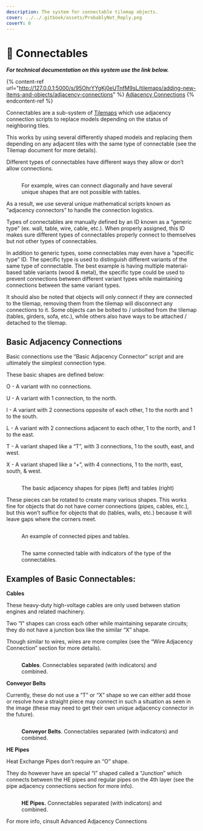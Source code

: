```yaml
---
description: The system for connectable tilemap objects.
cover: ../../.gitbook/assets/ProbablyNot_Reply.png
coverY: 0
---
```


# 🧩 Connectables

_**For technical documentation on this system use the link below.**_

{% content-ref url="http://127.0.0.1:5000/s/95OhrYYgKj0eUTnfM9sL/tilemaps/adding-new-items-and-objects/adjacency-connections" %}
[Adjacency Connections](http://127.0.0.1:5000/s/95OhrYYgKj0eUTnfM9sL/tilemaps/adding-new-items-and-objects/adjacency-connections)
{% endcontent-ref %}

Connectables are a sub-system of [Tilemaps](../tilemaps/) which use adjacency connection scripts to replace models depending on the status of neighboring tiles.

This works by using several differently shaped models and replacing them depending on any adjacent tiles with the same type of connectable (see the Tilemap document for more details).

Different types of connectables have different ways they allow or don’t allow connections.

<figure><img src="https://lh5.googleusercontent.com/c3FRK_ZKQYLnXBhkpp4tCj7k9Kn4HWWi-1WfbzkofsYekS330dtCG476bOM1e56bmQc5iXidDz1g9G3hlTdXXeHToUcItnjUuClXmRE1UvvZNOtizzaG6PsmLRzxtnCz9YYfAOpPYs1Ux62iVRt5tg" alt=""><figcaption><p>For example, wires can connect diagonally and have several unique shapes that are not possible with tables.</p></figcaption></figure>

As a result, we use several unique mathematical scripts known as “adjacency connectors” to handle the connection logistics.

Types of connectables are manually defined by an ID known as a “generic type” (ex. wall, table, wire, cable, etc.). When properly assigned, this ID makes sure different types of connectables properly connect to themselves but not other types of connectables.

In addition to generic types, some connectables may even have a “specific type” ID. The specific type is used to distinguish different variants of the same type of connectable. The best example is having multiple material-based table variants (wood & metal), the specific type could be used to prevent connections between different variant types while maintaining connections between the same variant types.

It should also be noted that objects will only connect if they are connected to the tilemap, removing them from the tilemap will disconnect any connections to it. Some objects can be bolted to / unbolted from the tilemap (tables, girders, sofa, etc.), while others also have ways to be attached / detached to the tilemap.

## Basic Adjacency Connections

Basic connections use the “Basic Adjacency Connector” script and are ultimately the simplest connection type.

These basic shapes are defined below:

O - A variant with no connections.

U - A variant with 1 connection, to the north.

I - A variant with 2 connections opposite of each other, 1 to the north and 1 to the south.

L - A variant with 2 connections adjacent to each other, 1 to the north, and 1 to the east.

T - A variant shaped like a “T”, with 3 connections, 1 to the south, east, and west.

X - A variant shaped like a “+”, with 4 connections, 1 to the north, east, south, & west.

<figure><img src="https://lh6.googleusercontent.com/QFMBc2sWpPtPXLGSYvUztlUSNFJgyOtlx9wozrQ-JB41-92pIE6OJ0BG_gkeZjFSDuf46CYfwSsCKGGbxTBrOUx8AuuOX1sTFCEiDnx_sSMrFYg30PQ6B-I-X5xL4sIPBGkipM44snyTp0EpJIJL8Q" alt=""><figcaption><p>The basic adjacency shapes for pipes (left) and tables (right)</p></figcaption></figure>

These pieces can be rotated to create many various shapes. This works fine for objects that do not have corner connections (pipes, cables, etc.), but this won’t suffice for objects that do (tables, walls, etc.) because it will leave gaps where the corners meet.

<figure><img src="https://lh4.googleusercontent.com/J0YkeTKiqnnBoEuoXywe0Puyrbh6Jgf14zomHn3JqGMXuBqU1er-ObXl_XJxLMHOusGoinsQDmYyUwLmHy084ym9JLtSHXjHJJmr4DLbBzCOjFjcnmAIFQCOFWWo6G_XDxpkfOrzrQJC5bz2gkqJ9g" alt=""><figcaption><p>An example of connected pipes and tables.</p></figcaption></figure>

<figure><img src="https://lh4.googleusercontent.com/BkhUBDKy8cE1exvaHZ5aKXSJPzAT5DE1KO_JFDfOFnQhtlG0w2TdzlgdwJb3ITJ6_dNoUDqXXXTA6lFaO7vNLjYld5vIws6i33Tpxmwy8SMAtyic7eLRAxP9qKh3BuFO4F21hZCIQzIutw95vYWeyA" alt=""><figcaption><p>The same connected table with indicators of the type of the connectables.</p></figcaption></figure>

## Examples of Basic Connectables:

**Cables**

These heavy-duty high-voltage cables are only used between station engines and related machinery.

Two “I” shapes can cross each other while maintaining separate circuits; they do not have a junction box like the similar “X” shape.

Though similar to wires, wires are more complex (see the “Wire Adjacency Connection” section for more details).

<figure><img src="https://lh4.googleusercontent.com/JC2IdTInQmp3RNZ5qGN7Mw--qZGAOYydJ6cc0eOvamhbGwwNaJTZZ78YwA3ZqVxpp6obxXdzOrS4kwtvpScqSJ6oBK_eJ_-1N5EOOOCFtPxSzeSb8QR1PTqtgOXoonAhY60n7UnW4-Jg83HkYNV6mA" alt=""><figcaption><p><strong>Cables</strong>. Connectables separated (with indicators) and combined.</p></figcaption></figure>

**Conveyor Belts**

Currently, these do not use a “T” or “X” shape so we can either add those or resolve how a straight piece may connect in such a situation as seen in the image (these may need to get their own unique adjacency connector in the future).

<figure><img src="https://lh3.googleusercontent.com/KO4exPM-f8PY5G0MNTltSfhe_jstY7cMgDaijQz-xyXoBBJk85ZzDGIDAzIDJwu5d4gBw4VbobboBaO6Gxv5n9zx-DGr_UsnItxvl6JKXAlmMV5tcLSYOLZp9mtVmaYyK9geDGU6wzWiBTs8ceoImg" alt=""><figcaption><p><strong>Conveyor Belts</strong>. Connectables separated (with indicators) and combined.</p></figcaption></figure>

**HE Pipes**

Heat Exchange Pipes don’t require an “O” shape.

They do however have an special “I” shaped called a “Junction” which connects between the HE pipes and regular pipes on the 4th layer (see the pipe adjacency connections section for more info).

<figure><img src="https://lh3.googleusercontent.com/Ed1P0S17791EkeRctTctEsxv_pKctqGkAO7Fen42tdt1VG9fZh1uSQHPfRKEvYRnIvf1jK8ayeOV95AunPAayaftVOZjlOhW1CHansexPNnViJvzUczuqAsTASIBkBPz_JHvVtyYyjm7XGJdkJ7nLQ" alt=""><figcaption><p><strong>HE Pipes.</strong> Connectables separated (with indicators) and combined.</p></figcaption></figure>

For more info, cinsult Advanced Adjacency Connections
